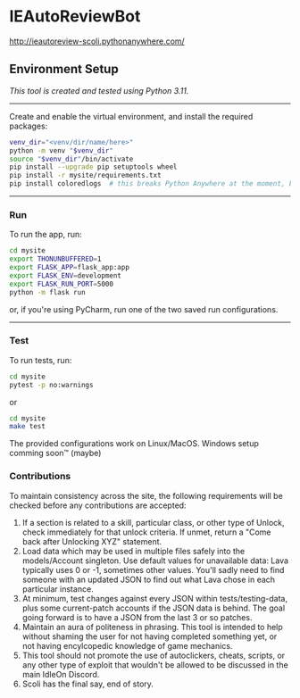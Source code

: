 # IEAutoReviewBot

http://ieautoreview-scoli.pythonanywhere.com/

## Environment Setup

_This tool is created and tested using Python 3.11._
<hr/>

Create and enable the virtual environment, and install the required packages:
``` bash
venv_dir="<venv/dir/name/here>"
python -m venv "$venv_dir"
source "$venv_dir"/bin/activate
pip install --upgrade pip setuptools wheel
pip install -r mysite/requirements.txt
pip install coloredlogs  # this breaks Python Anywhere at the moment, but is needed for local dev setup to run
```
<hr/>

### Run

To run the app, run:
``` bash
cd mysite
export THONUNBUFFERED=1
export FLASK_APP=flask_app:app
export FLASK_ENV=development
export FLASK_RUN_PORT=5000
python -m flask run 
```
or, if you're using PyCharm, run one of the two saved run configurations.
<hr/>

### Test

To run tests, run:
``` bash
cd mysite
pytest -p no:warnings
```
or
``` bash
cd mysite
make test
```

The provided configurations work on Linux/MacOS. Windows setup comming soon™ (maybe)

### Contributions

To maintain consistency across the site, the following requirements will be checked before any contributions are accepted:
1) If a section is related to a skill, particular class, or other type of Unlock, check immediately for that unlock criteria. If unmet, return a "Come back after Unlocking XYZ" statement.
2) Load data which may be used in multiple files safely into the models/Account singleton. Use default values for unavailable data: Lava typically uses 0 or -1, sometimes other values. You'll sadly need to find someone with an updated JSON to find out what Lava chose in each particular instance.
3) At minimum, test changes against every JSON within tests/testing-data, plus some current-patch accounts if the JSON data is behind. The goal going forward is to have a JSON from the last 3 or so patches.
4) Maintain an aura of politeness in phrasing. This tool is intended to help without shaming the user for not having completed something yet, or not having encylcopedic knowledge of game mechanics.
5) This tool should not promote the use of autoclickers, cheats, scripts, or any other type of exploit that wouldn't be allowed to be discussed in the main IdleOn Discord.
6) Scoli has the final say, end of story.
